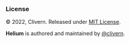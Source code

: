 ### License

© 2022, Clivern. Released under [MIT License](https://opensource.org/licenses/mit-license.php).

**Helium** is authored and maintained by [@clivern](http://github.com/Clivern).
